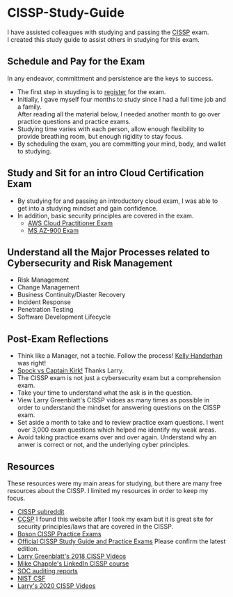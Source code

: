 # CISSP-Study-Guide
I have assisted colleagues with studying and passing the [CISSP](https://www.isc2.org/Certifications/CISSP) exam.  
I created this study guide to assist others in studying for this exam.

## Schedule and Pay for the Exam
In any endeavor, committment and persistence are the keys to success.
- The first step in stuyding is to [register](https://www.isc2.org/Register-for-Exam) for the exam.
- Initially, I gave myself four months to study since I had a full time job and a family.  
After reading all the material below, I needed another month to go over practice questions and practice exams.  
- Studying time varies with each person, allow enough flexibility to provide breathing room, but enough rigidity to stay focus.  
- By scheduling the exam, you are committing your mind, body, and wallet to studying.

## Study and Sit for an intro Cloud Certification Exam
- By studying for and passing an introductory cloud exam, I was able to get into a studying mindset and gain confidence.
- In addition, basic security principles are covered in the exam.  
  - [AWS Cloud Practitioner Exam](https://aws.amazon.com/training/learn-about/cloud-practitioner/?trk=e625a6af-e0c0-4e85-85da-3194b8b9eb1e&sc_channel=ps&s_kwcid=AL!4422!3!503167989022!e!!g!!aws%20cloud%20fundamentals%20training&ef_id=Cj0KCQiAsdKbBhDHARIsANJ6-jfcQhAn_QcJ2Y9RpDh1YhhjW4M82ONd4YHNnjvkC6XySVWaeZ35g_gaAsZ1EALw_wcB:G:s&s_kwcid=AL!4422!3!503167989022!e!!g!!aws%20cloud%20fundamentals%20training)
  - [MS AZ-900 Exam](https://learn.microsoft.com/en-us/certifications/exams/az-900)

## Understand all the Major Processes related to Cybersecurity and Risk Management
- Risk Management
- Change Management
- Business Continuity/Diaster Recovery
- Incident Response
- Penetration Testing
- Software Development Lifecycle

## Post-Exam Reflections
- Think like a Manager, not a techie. Follow the process! [Kelly Handerhan](https://www.youtube.com/watch?v=v2Y6Zog8h2A&t=90s&ab_channel=KellyHanderhan) was right!
- [Spock vs Captain Kirk!](https://www.youtube.com/watch?v=KG9JN9X4_ZI&ab_channel=MaxQuasar)  Thanks Larry. 
- The CISSP exam is not just a cybersecurity exam but a comprehension exam. 
- Take your time to understand what the ask is in the question.
- View Larry Greenblatt's CISSP vidoes as many times as possible in order to understand the mindset for answering questions on the CISSP exam.
- Set aside a month to take and to review practice exam questions.  I went over 3,000 exam questions which helped me identify my weak areas.
- Avoid taking practice exams over and over again.  Understand why an anwer is correct or not, and the underlying cyber principles.

## Resources
These resources were my main areas for studying, but there are many free resources about the CISSP. I limited my resources in order to keep my focus. 

- [CISSP subreddit](https://www.reddit.com/r/cissp/)
- [CCSP](https://ccsp.alukos.com/) I found this website after I took my exam but it is great site for security principles/laws that are covered in the CISSP.
- [Boson CISSP Practice Exams](https://www.boson.com/certification/cissp)
- [Official CISSP Study Guide and Practice Exams](https://www.amazon.ca/dp/1119790026/ref=sspa_dk_detail_3?psc=1&pd_rd_i=1119790026&pd_rd_w=k135G&content-id=amzn1.sym.c7dca932-da6a-44fc-af09-cc68d2449b34&pf_rd_p=c7dca932-da6a-44fc-af09-cc68d2449b34&pf_rd_r=FM00T75NDKEKSRZ3TAAZ&pd_rd_wg=3SuEt&pd_rd_r=4a317dbd-3558-42ec-9bc9-e42064b5187d&s=books&sp_csd=d2lkZ2V0TmFtZT1zcF9kZXRhaWw) Please confirm the latest edition.
- [Larry Greenblatt's 2018 CISSP Videos](https://www.youtube.com/watch?v=LafS7wM7uOk&t=5s&ab_channel=MaxQuasar)
- [Mike Chapple's LinkedIn CISSP course](https://www.linkedin.com/learning/paths/0930d8ed-be90-370e-824c-5cfdde530e65?u=67552850)
- [SOC auditing reports](https://ccsp.alukos.com/standards/aicpa-soc/)
- [NIST CSF](https://www.nist.gov/cyberframework)
- [Larry's 2020 CISSP Videos](https://www.youtube.com/watch?v=LafS7wM7uOk&t=5s&ab_channel=MaxQuasar)
